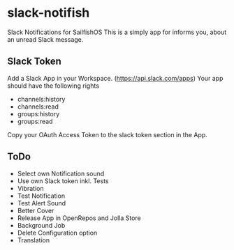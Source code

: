# slack-notifish
Slack Notifications for SailfishOS
This is a simply app for informs you, about an unread Slack message.

## Slack Token
Add a Slack App in your Workspace. (https://api.slack.com/apps)
Your app should have the following rights
- channels:history
- channels:read
- groups:history
- groups:read

Copy your OAuth Access Token to the slack token section in the App.

## ToDo
- Select own Notification sound
- Use own Slack token inkl. Tests
- Vibration
- Test Notification
- Test Alert Sound
- Better Cover
- Release App in OpenRepos and Jolla Store
- Background Job
- Delete Configuration option
- Translation
